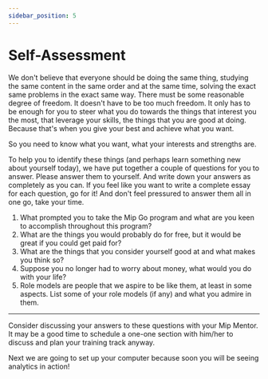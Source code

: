 ```yaml
---
sidebar_position: 5
---
```


# Self-Assessment

We don't believe that everyone should be doing the same thing, studying the 
same content in the same order and at the same time, solving the exact same 
problems in the exact same way. There must be some reasonable degree of 
freedom. It doesn't have to be too much freedom. It only has to be enough 
for you to steer what you do towards the things that interest you the most,
that leverage your skills, the things that you are good at doing. Because 
that's when you give your best and achieve what you want.

So you need to know what you want, what your interests and strengths are.

To help you to identify these things (and perhaps learn something new about 
yourself today), we  have put together a couple of questions for you to answer. 
Please answer them to yourself. And write down your answers as completely 
as you can. If you feel like you want to write a complete essay for each 
question, go for it! And don't feel pressured to answer them all in one go, 
take your time.

1. What prompted you to take the Mip Go program and what are you keen to accomplish throughout this program?
2. What are the things you would probably do for free, but it would be great if you could get paid for?
3. What are the things that you consider yourself good at and what makes you think so?
4. Suppose you no longer had to worry about money, what would you do with your life?
5. Role models are people that we aspire to be like them, at least in some aspects. 
   List some of your role models (if any) and what you admire in them.

------------------------------------------------------------------------------
Consider discussing your answers to these questions with your Mip Mentor. 
It may be a good time to schedule a one-one section with him/her to discuss 
and plan your training track anyway.

Next we are going to set up your computer because soon you will be seeing analytics 
in action!
